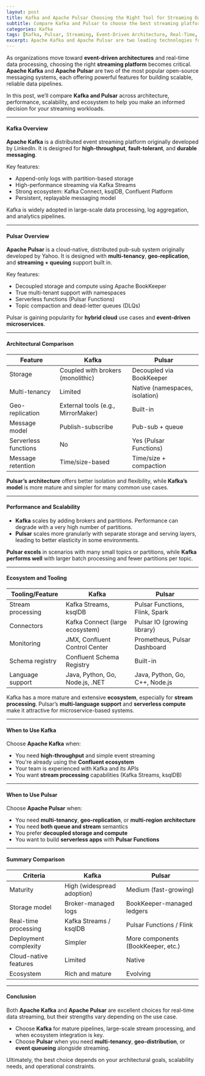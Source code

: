 ```yaml
---
layout: post
title: Kafka and Apache Pulsar Choosing the Right Tool for Streaming Data
subtitle: Compare Kafka and Pulsar to choose the best streaming platform for your data-driven architecture
categories: Kafka
tags: [Kafka, Pulsar, Streaming, Event-Driven Architecture, Real-Time, Messaging, Data Engineering]
excerpt: Apache Kafka and Apache Pulsar are two leading technologies for real-time data streaming. This post compares their architectures, features, and performance to help you select the right tool for your streaming use case.
---
```

As organizations move toward **event-driven architectures** and real-time data processing, choosing the right **streaming platform** becomes critical. **Apache Kafka** and **Apache Pulsar** are two of the most popular open-source messaging systems, each offering powerful features for building scalable, reliable data pipelines.

In this post, we’ll compare **Kafka and Pulsar** across architecture, performance, scalability, and ecosystem to help you make an informed decision for your streaming workloads.

---

#### Kafka Overview

**Apache Kafka** is a distributed event streaming platform originally developed by LinkedIn. It is designed for **high-throughput**, **fault-tolerant**, and **durable messaging**.

Key features:
- Append-only logs with partition-based storage
- High-performance streaming via Kafka Streams
- Strong ecosystem: Kafka Connect, ksqlDB, Confluent Platform
- Persistent, replayable messaging model

Kafka is widely adopted in large-scale data processing, log aggregation, and analytics pipelines.

---

#### Pulsar Overview

**Apache Pulsar** is a cloud-native, distributed pub-sub system originally developed by Yahoo. It is designed with **multi-tenancy**, **geo-replication**, and **streaming + queuing** support built in.

Key features:
- Decoupled storage and compute using Apache BookKeeper
- True multi-tenant support with namespaces
- Serverless functions (Pulsar Functions)
- Topic compaction and dead-letter queues (DLQs)

Pulsar is gaining popularity for **hybrid cloud** use cases and **event-driven microservices**.

---

#### Architectural Comparison

| Feature              | Kafka                               | Pulsar                                  |
|----------------------|--------------------------------------|------------------------------------------|
| Storage              | Coupled with brokers (monolithic)   | Decoupled via BookKeeper                |
| Multi-tenancy        | Limited                             | Native (namespaces, isolation)          |
| Geo-replication      | External tools (e.g., MirrorMaker)  | Built-in                                |
| Message model        | Publish-subscribe                   | Pub-sub + queue                          |
| Serverless functions | No                                  | Yes (Pulsar Functions)                  |
| Message retention    | Time/size-based                     | Time/size + compaction                   |

**Pulsar’s architecture** offers better isolation and flexibility, while **Kafka’s model** is more mature and simpler for many common use cases.

---

#### Performance and Scalability

- **Kafka** scales by adding brokers and partitions. Performance can degrade with a very high number of partitions.
- **Pulsar** scales more granularly with separate storage and serving layers, leading to better elasticity in some environments.

**Pulsar excels** in scenarios with many small topics or partitions, while **Kafka performs well** with larger batch processing and fewer partitions per topic.

---

#### Ecosystem and Tooling

| Tooling/Feature     | Kafka                                | Pulsar                                 |
|---------------------|---------------------------------------|-----------------------------------------|
| Stream processing   | Kafka Streams, ksqlDB                | Pulsar Functions, Flink, Spark          |
| Connectors          | Kafka Connect (large ecosystem)      | Pulsar IO (growing library)             |
| Monitoring          | JMX, Confluent Control Center        | Prometheus, Pulsar Dashboard            |
| Schema registry     | Confluent Schema Registry            | Built-in                                |
| Language support    | Java, Python, Go, Node.js, .NET      | Java, Python, Go, C++, Node.js          |

Kafka has a more mature and extensive **ecosystem**, especially for **stream processing**. Pulsar’s **multi-language support** and **serverless compute** make it attractive for microservice-based systems.

---

#### When to Use Kafka

Choose **Apache Kafka** when:
- You need **high-throughput** and simple event streaming
- You're already using the **Confluent ecosystem**
- Your team is experienced with Kafka and its APIs
- You want **stream processing** capabilities (Kafka Streams, ksqlDB)

---

#### When to Use Pulsar

Choose **Apache Pulsar** when:
- You need **multi-tenancy**, **geo-replication**, or **multi-region architecture**
- You need **both queue and stream** semantics
- You prefer **decoupled storage and compute**
- You want to build **serverless apps** with **Pulsar Functions**

---

#### Summary Comparison

| Criteria                  | Kafka                           | Pulsar                          |
|---------------------------|----------------------------------|----------------------------------|
| Maturity                  | High (widespread adoption)      | Medium (fast-growing)           |
| Storage model             | Broker-managed logs             | BookKeeper-managed ledgers      |
| Real-time processing      | Kafka Streams / ksqlDB          | Pulsar Functions / Flink        |
| Deployment complexity     | Simpler                         | More components (BookKeeper, etc.) |
| Cloud-native features     | Limited                         | Native                          |
| Ecosystem                 | Rich and mature                 | Evolving                        |

---

#### Conclusion

Both **Apache Kafka** and **Apache Pulsar** are excellent choices for real-time data streaming, but their strengths vary depending on the use case.

- Choose **Kafka** for mature pipelines, large-scale stream processing, and when ecosystem integration is key.
- Choose **Pulsar** when you need **multi-tenancy**, **geo-distribution**, or **event queueing** alongside streaming.

Ultimately, the best choice depends on your architectural goals, scalability needs, and operational constraints.
